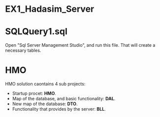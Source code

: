 # EX1_Hadasim_Server
# SQLQuery1.sql
Open "Sql Server Management Studio", and run this file. That will create a necessary tables.

# HMO
HMO solution caontains 4 sub projects:
- Startup procet: **HMO**.
- Map of the database, and basic functionality: **DAL**.
- New map of the database: **DTO**.
- Functionality that provides by the server: **BLL**.

